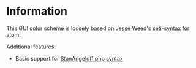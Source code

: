 Information
===

This GUI color scheme is loosely based on [Jesse Weed's seti-syntax](https://github.com/jesseweed/seti-ui) for atom.

Additional features:
* Basic support for [StanAngeloff php syntax](https://github.com/StanAngeloff/php.vim)
